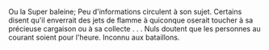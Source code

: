 Ou la Super baleine;
Peu d'informations circulent à son sujet.
Certains disent qu'il enverrait des jets de flamme à quiconque oserait toucher à sa précieuse cargaison 
ou à sa collecte . . . 
Nuls doutent que les personnes au courant soient pour l'heure. Inconnu aux bataillons.